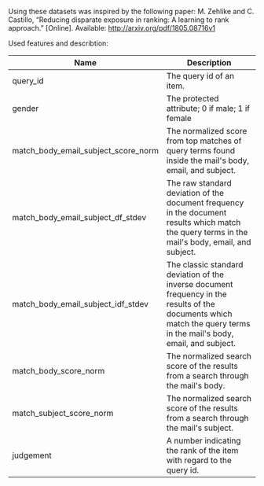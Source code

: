 Using these datasets was inspired by the following paper:
M. Zehlike and C. Castillo, “Reducing disparate exposure in ranking: A learning to rank approach.” [Online]. Available: http://arxiv.org/pdf/1805.08716v1

Used features and describtion:

|  Name | Description |
| ----- | ----------- |
|  query_id | The query id of an item. |
| gender | The protected attribute; 0 if male; 1 if female |
| match_body_email_subject_score_norm | The normalized score from top matches of query terms found inside the mail's body, email, and subject. |
| match_body_email_subject_df_stdev | The raw standard deviation of the document frequency in the document results which match the query terms in the mail's body, email, and subject. |
| match_body_email_subject_idf_stdev | The classic standard deviation of the inverse document frequency in the results of the documents which match the query terms in the mail's body, email, and subject. |
| match_body_score_norm | The normalized search score of the results from a search through the mail's body. |
| match_subject_score_norm | The normalized search score of the results from a search through the mail's subject. |
| judgement | A number indicating the rank of the item with regard to the query id. |